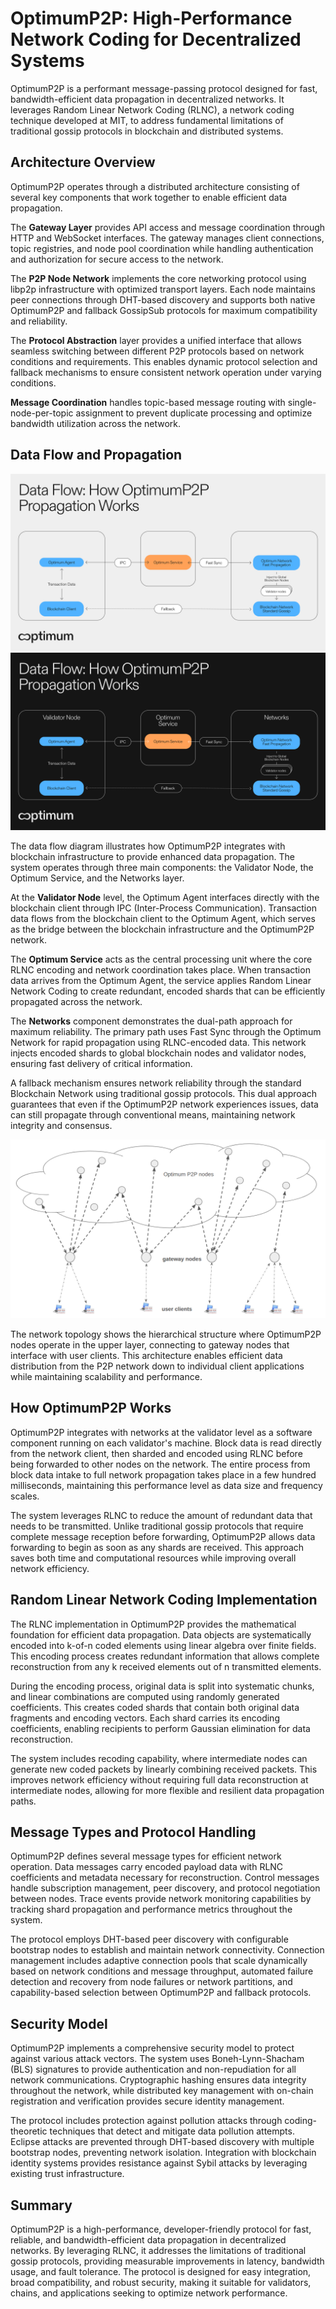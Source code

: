 # OptimumP2P: High-Performance Network Coding for Decentralized Systems

OptimumP2P is a performant message-passing protocol designed for fast, bandwidth-efficient data propagation in decentralized networks. It leverages Random Linear Network Coding (RLNC), a network coding technique developed at MIT, to address fundamental limitations of traditional gossip protocols in blockchain and distributed systems.

## Architecture Overview

OptimumP2P operates through a distributed architecture consisting of several key components that work together to enable efficient data propagation.

The **Gateway Layer** provides API access and message coordination through HTTP and WebSocket interfaces. The gateway manages client connections, topic registries, and node pool coordination while handling authentication and authorization for secure access to the network.

The **P2P Node Network** implements the core networking protocol using libp2p infrastructure with optimized transport layers. Each node maintains peer connections through DHT-based discovery and supports both native OptimumP2P and fallback GossipSub protocols for maximum compatibility and reliability.

The **Protocol Abstraction** layer provides a unified interface that allows seamless switching between different P2P protocols based on network conditions and requirements. This enables dynamic protocol selection and fallback mechanisms to ensure consistent network operation under varying conditions.

**Message Coordination** handles topic-based message routing with single-node-per-topic assignment to prevent duplicate processing and optimize bandwidth utilization across the network.

## Data Flow and Propagation

<div class="theme-aware-image">
  <img src="/static/img/P2P_data_flow_light.png" alt="OptimumP2P Data Flow" class="light-mode-only">
  <img src="/static/img/P2P_data_flow_dark.png" alt="OptimumP2P Data Flow" class="dark-mode-only">
</div>

The data flow diagram illustrates how OptimumP2P integrates with blockchain infrastructure to provide enhanced data propagation. The system operates through three main components: the Validator Node, the Optimum Service, and the Networks layer.

At the **Validator Node** level, the Optimum Agent interfaces directly with the blockchain client through IPC (Inter-Process Communication). Transaction data flows from the blockchain client to the Optimum Agent, which serves as the bridge between the blockchain infrastructure and the OptimumP2P network.

The **Optimum Service** acts as the central processing unit where the core RLNC encoding and network coordination takes place. When transaction data arrives from the Optimum Agent, the service applies Random Linear Network Coding to create redundant, encoded shards that can be efficiently propagated across the network.

The **Networks** component demonstrates the dual-path approach for maximum reliability. The primary path uses Fast Sync through the Optimum Network for rapid propagation using RLNC-encoded data. This network injects encoded shards to global blockchain nodes and validator nodes, ensuring fast delivery of critical information.

A fallback mechanism ensures network reliability through the standard Blockchain Network using traditional gossip protocols. This dual approach guarantees that even if the OptimumP2P network experiences issues, data can still propagate through conventional means, maintaining network integrity and consensus.

![Network Introduction](/static/img/intro.png)

The network topology shows the hierarchical structure where OptimumP2P nodes operate in the upper layer, connecting to gateway nodes that interface with user clients. This architecture enables efficient data distribution from the P2P network down to individual client applications while maintaining scalability and performance.

## How OptimumP2P Works

OptimumP2P integrates with networks at the validator level as a software component running on each validator's machine. Block data is read directly from the network client, then sharded and encoded using RLNC before being forwarded to other nodes on the network. The entire process from block data intake to full network propagation takes place in a few hundred milliseconds, maintaining this performance level as data size and frequency scales.

The system leverages RLNC to reduce the amount of redundant data that needs to be transmitted. Unlike traditional gossip protocols that require complete message reception before forwarding, OptimumP2P allows data forwarding to begin as soon as any shards are received. This approach saves both time and computational resources while improving overall network efficiency.

## Random Linear Network Coding Implementation

The RLNC implementation in OptimumP2P provides the mathematical foundation for efficient data propagation. Data objects are systematically encoded into k-of-n coded elements using linear algebra over finite fields. This encoding process creates redundant information that allows complete reconstruction from any k received elements out of n transmitted elements.

During the encoding process, original data is split into systematic chunks, and linear combinations are computed using randomly generated coefficients. This creates coded shards that contain both original data fragments and encoding vectors. Each shard carries its encoding coefficients, enabling recipients to perform Gaussian elimination for data reconstruction.

The system includes recoding capability, where intermediate nodes can generate new coded packets by linearly combining received packets. This improves network efficiency without requiring full data reconstruction at intermediate nodes, allowing for more flexible and resilient data propagation paths.

## Message Types and Protocol Handling

OptimumP2P defines several message types for efficient network operation. Data messages carry encoded payload data with RLNC coefficients and metadata necessary for reconstruction. Control messages handle subscription management, peer discovery, and protocol negotiation between nodes. Trace events provide network monitoring capabilities by tracking shard propagation and performance metrics throughout the system.

The protocol employs DHT-based peer discovery with configurable bootstrap nodes to establish and maintain network connectivity. Connection management includes adaptive connection pools that scale dynamically based on network conditions and message throughput, automated failure detection and recovery from node failures or network partitions, and capability-based selection between OptimumP2P and fallback protocols.

## Security Model

OptimumP2P implements a comprehensive security model to protect against various attack vectors. The system uses Boneh-Lynn-Shacham (BLS) signatures to provide authentication and non-repudiation for all network communications. Cryptographic hashing ensures data integrity throughout the network, while distributed key management with on-chain registration and verification provides secure identity management.

The protocol includes protection against pollution attacks through coding-theoretic techniques that detect and mitigate data pollution attempts. Eclipse attacks are prevented through DHT-based discovery with multiple bootstrap nodes, preventing network isolation. Integration with blockchain identity systems provides resistance against Sybil attacks by leveraging existing trust infrastructure.

## Summary

OptimumP2P is a high-performance, developer-friendly protocol for fast, reliable, and bandwidth-efficient data propagation in decentralized networks. By leveraging RLNC, it addresses the limitations of traditional gossip protocols, providing measurable improvements in latency, bandwidth usage, and fault tolerance. The protocol is designed for easy integration, broad compatibility, and robust security, making it suitable for validators, chains, and applications seeking to optimize network performance.
